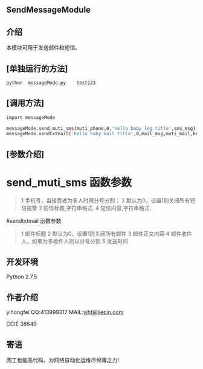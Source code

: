 SendMessageModule
---------------

介绍
---------------
本模块可用于发送邮件和短信。


[单独运行的方法]
--------------------
```bash
python  messageMode.py    test123
```


[调用方法]
-----------------------------
```bash
import messageMode

messageMode.send_muti_sms(muti_phone,0,'hello baby log title',sms_msg)
messageMode.sendtxtmail('hello baby mail title',0,mail_msg,muti_mail,begintime)
```



[参数介绍]
--------------------
# send_muti_sms 函数参数
> 1  手机号，当接受者为多人时用分号分割；
> 2  默认为0，设置1则关闭所有短信报警
> 3  短信标题,字符串格式.
> 4  短信内容,字符串格式.



#sendtxtmail 函数参数
> 1  邮件标题
> 2  默认为0，设置1则关闭所有邮件
> 3  邮件正文内容
> 4  邮件收件人，如果为多收件人则以分号分割
> 5  发送时间





开发环境
--------
Python 2.7.5 


作者介绍
----------
yihongfei  QQ:413999317   MAIL:yihf@liepin.com </p>
CCIE 38649


寄语
------
网工也能高代码，为网络自动化运维尽绵薄之力! </p>
